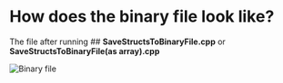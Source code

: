 # How does the binary file look like?
The file after running ## **SaveStructsToBinaryFile.cpp** or **SaveStructsToBinaryFile(as array).cpp**

![](https://picasaweb.google.com/113093391345954379434/6739591825714700161#6739591823371586786 "Binary file")



